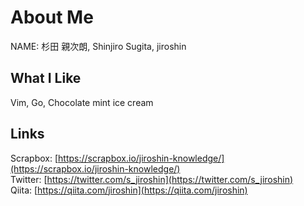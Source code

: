 # About Me
NAME: 杉田 親次朗, Shinjiro Sugita, jiroshin  

## What I Like
Vim, Go, Chocolate mint ice cream

## Links
Scrapbox: [https://scrapbox.io/jiroshin-knowledge/](https://scrapbox.io/jiroshin-knowledge/)  
Twitter: [https://twitter.com/s_jiroshin](https://twitter.com/s_jiroshin)  
Qiita: [https://qiita.com/jiroshin](https://qiita.com/jiroshin)  
